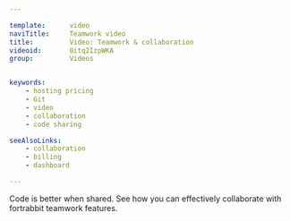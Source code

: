 ```yaml
---

template:      video
naviTitle:     Teamwork video
title:         Video: Teamwork & collaboration
videoid:       8itq2IzpWKA
group:         Videos


keywords:
    - hosting pricing
    - Git
    - video
    - collaboration
    - code sharing

seeAlsoLinks:
    - collaboration
    - billing
    - dashboard

---
```


Code is better when shared. See how you can effectively collaborate with fortrabbit teamwork features.